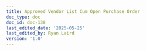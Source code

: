 ```yaml
---
title: Approved Vendor List Cum Open Purchase Order
doc_type: doc
doc_id: doc-138
last_edited_date: '2025-05-25'
last_edited_by: Ryan Laird
version: '1.0'
---
```



